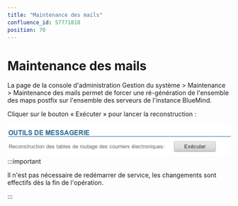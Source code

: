 ```yaml
---
title: "Maintenance des mails"
confluence_id: 57771818
position: 70
---
```

# Maintenance des mails


La page de la console d'administration Gestion du système > Maintenance > Maintenance des mails permet de forcer une ré-génération de l'ensemble des maps postfix sur l'ensemble des serveurs de l'instance BlueMind.

Cliquer sur le bouton « Exécuter » pour lancer la reconstruction :

![](../../attachments/57771818/57771820.png)
:::important

Il n'est pas nécessaire de redémarrer de service, les changements sont effectifs dès la fin de l'opération.

:::

